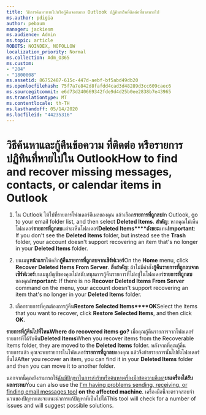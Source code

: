 ```yaml
---
title: วิธีการค้นหาหายไปหรือกู้คืนจดหมาย Outlook ปฏิทินหรือที่ติดต่อที่ขาดหายไป
ms.author: pdigia
author: pebaum
manager: jackiesm
ms.audience: Admin
ms.topic: article
ROBOTS: NOINDEX, NOFOLLOW
localization_priority: Normal
ms.collection: Adm_O365
ms.custom:
- "204"
- "1800008"
ms.assetid: 86752487-615c-447d-aebf-bf5abd49db20
ms.openlocfilehash: 75f7a7e842d8fafdd4cad3d48289d3cc609caec6
ms.sourcegitcommit: e6d73d240669342fde9d4d25b0ee2838b7e43965
ms.translationtype: MT
ms.contentlocale: th-TH
ms.lasthandoff: 05/14/2020
ms.locfileid: "44235316"
---
```

# <a name="how-to-find-and-recover-missing-messages-contacts-or-calendar-items-in-outlook"></a><span data-ttu-id="79a35-102">วิธีค้นหาและกู้คืนข้อความ ที่ติดต่อ หรือรายการปฏิทินที่หายไปใน Outlook</span><span class="sxs-lookup"><span data-stu-id="79a35-102">How to find and recover missing messages, contacts, or calendar items in Outlook</span></span>

1. <span data-ttu-id="79a35-103">ใน Outlook ให้ไปที่รายการโฟลเดอร์อีเมลของคุณ แล้วเลือก**รายการที่ถูกลบ**</span><span class="sxs-lookup"><span data-stu-id="79a35-103">In Outlook, go to your email folder list, and then select **Deleted Items**.</span></span> <span data-ttu-id="79a35-104">**สําคัญ**: หากคุณไม่เห็นโฟลเดอร์**รายการที่ถูกลบ**แต่จะเห็นโฟลเดอร์**Deleted Items\*\*\*\*ถังขยะ**แทน</span><span class="sxs-lookup"><span data-stu-id="79a35-104">**Important**: If you don't see the **Deleted Items** folder, but instead see the **Trash** folder, your account doesn't support recovering an item that's no longer in your **Deleted Items** folder.</span></span>

2. <span data-ttu-id="79a35-105">บนเมนู**หน้าแรก**ให้คลิก**กู้คืนรายการที่ถูกลบจากเซิร์ฟเวอร์**</span><span class="sxs-lookup"><span data-stu-id="79a35-105">On the **Home** menu, click **Recover Deleted Items From Server**.</span></span> <span data-ttu-id="79a35-106">**สิ่งสําคัญ**: ถ้าไม่มีคําสั่ง**กู้คืนรายการที่ถูกลบจากเซิร์ฟเวอร์**บนเมนูบัญชีของคุณไม่สนับสนุนการกู้คืนรายการที่ไม่อยู่ในโฟลเดอร์**รายการที่ถูกลบ**ของคุณ</span><span class="sxs-lookup"><span data-stu-id="79a35-106">**Important**: If there is no **Recover Deleted Items From Server** command on the menu, your account doesn't support recovering an item that's no longer in your **Deleted Items** folder.</span></span>

3. <span data-ttu-id="79a35-107">เลือกรายการที่คุณต้องการกู้คืน**Restore Selected Items\*\*\*\*OK**</span><span class="sxs-lookup"><span data-stu-id="79a35-107">Select the items that you want to recover, click **Restore Selected Items**, and then click **OK**.</span></span>

<span data-ttu-id="79a35-108">**รายการที่กู้คืนไปที่ไหน**</span><span class="sxs-lookup"><span data-stu-id="79a35-108">**Where do recovered items go?**</span></span> <span data-ttu-id="79a35-109">เมื่อคุณกู้คืนรายการจากโฟลเดอร์รายการที่ได้รับคืน**Deleted Items**</span><span class="sxs-lookup"><span data-stu-id="79a35-109">When you recover items from the Recoverable Items folder, they are moved to the **Deleted Items** folder.</span></span> <span data-ttu-id="79a35-110">หลังจากที่คุณกู้คืนรายการแล้ว คุณจะพบรายการในโฟลเดอร์**รายการที่ถูกลบ**ของคุณ แล้วจึงย้ายรายการนั้นไปยังโฟลเดอร์อื่นได้</span><span class="sxs-lookup"><span data-stu-id="79a35-110">After you recover an item, you can find it in your **Deleted Items** folder and then you can move it to another folder.</span></span>

<span data-ttu-id="79a35-111">นอกจากนี้คุณยังสามารถใช้[ฉันมีปัญหาในการส่งรับหรือค้นหาเครื่องมือข้อความอีเมล](https://aka.ms/SaRA-OutlookSendReceive)**บนเครื่องได้รับผลกระทบ**</span><span class="sxs-lookup"><span data-stu-id="79a35-111">You can also use the [I'm having problems sending, receiving, or finding email messages tool](https://aka.ms/SaRA-OutlookSendReceive) **on the affected machine**.</span></span> <span data-ttu-id="79a35-112">เครื่องมือนี้จะตรวจสอบจํานวนของปัญหาและจะแนะนําการแก้ปัญหาที่เป็นไปได้</span><span class="sxs-lookup"><span data-stu-id="79a35-112">This tool will check for a number of issues and will suggest possible solutions.</span></span>
